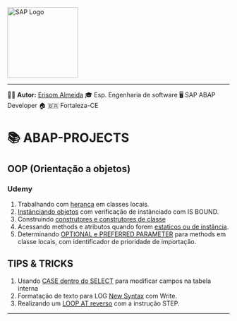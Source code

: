 <img src="https://www.sap.com/content/dam/application/shared/logos/sap-logo-svg.svg" alt="SAP Logo" width="160" />

---
🧑‍💼 **Autor:** [Erisom Almeida](https://linkedin.com/in/erisom-almeida-3911a6ab)
🎓 Esp. Engenharia de software
🖥️ SAP ABAP Developer
🏠 🇧🇷 Fortaleza-CE  

# 📚 ABAP-PROJECTS

## OOP (Orientação a objetos)
### Udemy
1. Trabalhando com [herança](/OOP/ZPROG_OO_RELACOES_ERI.ABAP) em classes locais.
2. [Instânciando objetos](/OOP/ZPROG_CREATE_INSTANCE_ERI.ABAP) com verificação de instânciado com IS BOUND.
3. Construindo [construtores e construtores de classe](/OOP/ZPROG_CLASS_CONSTRUCTOR_ERI.ABAP)
4. Acessando methods e atributos quando forem [estaticos ou de instância](/OOP/ZPROG_ACESS_METHOD_ATTRIBUTE.ABAP).
5. Determinando [OPTIONAL e PREFERRED PARAMETER](/OOP/ZPROG_METHODS_ERI.ABAP) para methods em classe locais, com identificador de prioridade de importação.

## TIPS & TRICKS
1. Usando [CASE dentro do SELECT](/TIPS_&_TRICK/ZPROG_SELECT_WITH_CASE_ERI.ABAP) para modificar campos na tabela interna
2. Formatação de texto para LOG [New Syntax](/TIPS_&_TRICK/ZPROG_NEW_SYNTAX_TEXT_LOG_ERI.ABAP) com Write.
3. Realizando um [LOOP AT reverso](/TIPS_&_TRICK/ZPROG_LOOP_REVERSE_STEP_ERI.ABAP) com a instrução STEP.

---

